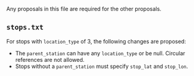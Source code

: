Any proposals in this file are required for the other proposals.

## `stops.txt`
For stops with `location_type` of 3, the following changes are proposed:

* The `parent_station` can have any `location_type` or be null. Circular references are not allowed.
* Stops without a `parent_station` must specify `stop_lat` and `stop_lon`.
